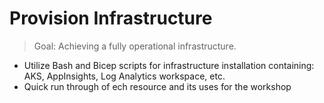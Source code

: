 # Provision Infrastructure

> Goal: Achieving a fully operational infrastructure.

- Utilize Bash and Bicep scripts for infrastructure installation containing: AKS, AppInsights, Log Analytics workspace, etc.
- Quick run through of ech resource and its uses for the workshop
